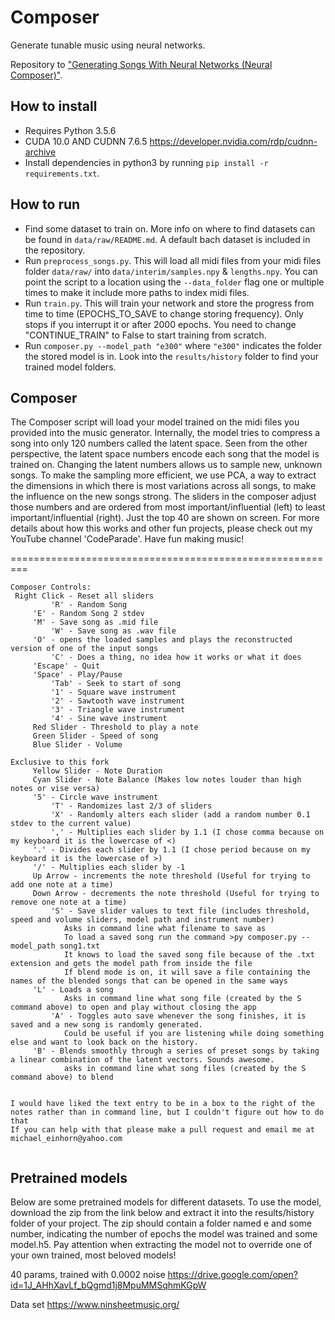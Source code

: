 # Composer
Generate tunable music using neural networks.

Repository to ["Generating Songs With Neural Networks (Neural Composer)"](https://youtu.be/UWxfnNXlVy8).

## How to install
* Requires Python 3.5.6
* CUDA 10.0 AND CUDNN 7.6.5 https://developer.nvidia.com/rdp/cudnn-archive
* Install dependencies in python3 by running `pip install -r requirements.txt`.

## How to run

* Find some dataset to train on. More info on where to find datasets can be found in `data/raw/README.md`. A default bach dataset is included in the repository.
* Run `preprocess_songs.py`. This will load all midi files from your midi files folder `data/raw/` into `data/interim/samples.npy` & `lengths.npy`.
  You can point the script to a location using the `--data_folder` flag one or multiple times to make it include more paths to index midi files.
* Run `train.py`. This will train your network and store the progress from time to time (EPOCHS_TO_SAVE to change storing frequency).
  Only stops if you interrupt it or after 2000 epochs. You need to change "CONTINUE_TRAIN" to False to start training from scratch.
* Run `composer.py --model_path "e300"` where `"e300"` indicates the folder the stored model is in. Look into the `results/history` folder to find your trained model folders.

## Composer

The Composer script will load your model trained on the midi files you provided
into the music generator.
Internally, the model tries to compress a song into only 120 numbers called the latent space.
Seen from the other perspective, the latent space numbers encode each song that the model
is trained on. Changing the latent numbers allows us to sample new, unknown songs.
To make the sampling more efficient, we use PCA, a way to extract the dimensions in which there is 
most variations across all songs, to make the influence on the new songs strong. 
The sliders in the composer adjust those numbers and are ordered from most
important/influential (left) to least important/influential (right).  Just the
top 40 are shown on screen.  For more details about how
this works and other fun projects, please check out my
YouTube channel 'CodeParade'.  Have fun making music!

=========================================================
```
Composer Controls:
 Right Click - Reset all sliders
         'R' - Random Song
	 'E' - Random Song 2 stdev
	 'M' - Save song as .mid file
         'W' - Save song as .wav file
	 'O' - opens the loaded samples and plays the reconstructed version of one of the input songs
         'C' - Does a thing, no idea how it works or what it does
	 'Escape' - Quit
	 'Space' - Play/Pause
         'Tab' - Seek to start of song
         '1' - Square wave instrument
         '2' - Sawtooth wave instrument
         '3' - Triangle wave instrument
         '4' - Sine wave instrument
	 Red Slider - Threshold to play a note
	 Green Slider - Speed of song
	 Blue Slider - Volume
	
Exclusive to this fork
	 Yellow Slider - Note Duration
	 Cyan Slider - Note Balance (Makes low notes louder than high notes or vise versa)
	 '5' - Circle wave instrument
         'T' - Randomizes last 2/3 of sliders
         'X' - Randomly alters each slider (add a random number 0.1 stdev to the current value)
         ',' - Multiplies each slider by 1.1 (I chose comma because on my keyboard it is the lowercase of <)
	 '.' - Divides each slider by 1.1 (I chose period because on my keyboard it is the lowercase of >)
	 '/' - Multiplies each slider by -1
	 Up Arrow - increments the note threshold (Useful for trying to add one note at a time)
	 Down Arrow - decrements the note threshold (Useful for trying to remove one note at a time)
         'S' - Save slider values to text file (includes threshold, speed and volume sliders, model path and instrument number)
			Asks in command line what filename to save as
			To load a saved song run the command >py composer.py --model_path song1.txt
			It knows to load the saved song file because of the .txt extension and gets the model path from inside the file
			If blend mode is on, it will save a file containing the names of the blended songs that can be opened in the same ways
	 'L' - Loads a song
			Asks in command line what song file (created by the S command above) to open and play without closing the app
         'A' - Toggles auto save whenever the song finishes, it is saved and a new song is randomly generated.
			Could be useful if you are listening while doing something else and want to look back on the history.
	 'B' - Blends smoothly through a series of preset songs by taking a linear combination of the latent vectors. Sounds awesome.
			asks in command line what song files (created by the S command above) to blend


I would have liked the text entry to be in a box to the right of the notes rather than in command line, but I couldn't figure out how to do that
If you can help with that please make a pull request and email me at
michael_einhorn@yahoo.com
	 
```

## Pretrained models

Below are some pretrained models for different datasets. To use the model, download the zip from the
link below and extract it into the results/history folder of your project. The zip should contain a folder 
named e and some number, indicating the number of epochs the model was trained and some model.h5.
Pay attention when extracting the model not to override one of your own trained, most beloved models!

40 params, trained with 0.0002 noise
https://drive.google.com/open?id=1J_AHhXavLf_bQgmd1j8MpuMMSqhmKGpW

Data set
https://www.ninsheetmusic.org/
